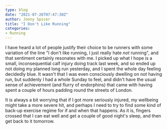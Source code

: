 ```yaml
---
type: blog
date: "2021-07-26T07:47:30Z"
author: Jonny Spicer
title: "I Don't Like Running"
categories:
- Running
---
```

I have heard a lot of people justify their choice to be runners with some variation of the line "I don't like running, I just really hate *not* running", and
that sentiment certainly resonates with me. I picked up what I hope is a small, inconsequential calf injury doing track last week, and so ended up not doing
my planned long run yesterday, and I spent the whole day feeling decidedly blue. It wasn't that I was even consciously dwelling on not having run, but
suddenly I had a whole Sunday to feel, and didn't have the usual sense of achievement (and flurry of endorphins) that came with having spent a couple of hours
padding round the streets of London.

It is always a bit worrying that if I got more seriously injured, my wellbeing might take a more severe hit, and perhaps I need to try to find some kind of
back-up exercise regime for if and when that happens. As it is, fingers crossed that I can eat well and get a couple of good night's sleep, and then get
back to it tomorrow.
